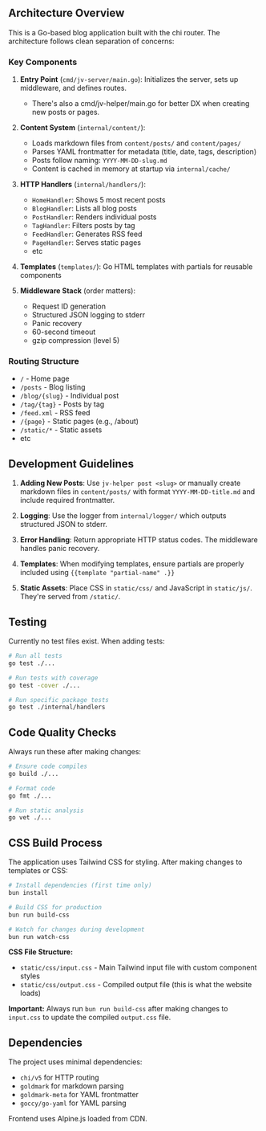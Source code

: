 ## Architecture Overview

This is a Go-based blog application built with the chi router. The architecture follows clean separation of concerns:

### Key Components

1. **Entry Point** (`cmd/jv-server/main.go`): Initializes the server, sets up middleware, and defines routes.

   - There's also a cmd/jv-helper/main.go for better DX when creating new posts or pages.

2. **Content System** (`internal/content/`):

   - Loads markdown files from `content/posts/` and `content/pages/`
   - Parses YAML frontmatter for metadata (title, date, tags, description)
   - Posts follow naming: `YYYY-MM-DD-slug.md`
   - Content is cached in memory at startup via `internal/cache/`

3. **HTTP Handlers** (`internal/handlers/`):

   - `HomeHandler`: Shows 5 most recent posts
   - `BlogHandler`: Lists all blog posts
   - `PostHandler`: Renders individual posts
   - `TagHandler`: Filters posts by tag
   - `FeedHandler`: Generates RSS feed
   - `PageHandler`: Serves static pages
   - etc

4. **Templates** (`templates/`): Go HTML templates with partials for reusable components

5. **Middleware Stack** (order matters):
   - Request ID generation
   - Structured JSON logging to stderr
   - Panic recovery
   - 60-second timeout
   - gzip compression (level 5)

### Routing Structure

- `/` - Home page
- `/posts` - Blog listing
- `/blog/{slug}` - Individual post
- `/tag/{tag}` - Posts by tag
- `/feed.xml` - RSS feed
- `/{page}` - Static pages (e.g., /about)
- `/static/*` - Static assets
- etc

## Development Guidelines

1. **Adding New Posts**: Use `jv-helper post <slug>` or manually create markdown files in `content/posts/` with format `YYYY-MM-DD-title.md` and include required frontmatter.

2. **Logging**: Use the logger from `internal/logger/` which outputs structured JSON to stderr.

3. **Error Handling**: Return appropriate HTTP status codes. The middleware handles panic recovery.

4. **Templates**: When modifying templates, ensure partials are properly included using `{{template "partial-name" .}}`

5. **Static Assets**: Place CSS in `static/css/` and JavaScript in `static/js/`. They're served from `/static/`.

## Testing

Currently no test files exist. When adding tests:

```bash
# Run all tests
go test ./...

# Run tests with coverage
go test -cover ./...

# Run specific package tests
go test ./internal/handlers
```

## Code Quality Checks

Always run these after making changes:

```bash
# Ensure code compiles
go build ./...

# Format code
go fmt ./...

# Run static analysis
go vet ./...
```

## CSS Build Process

The application uses Tailwind CSS for styling. After making changes to templates or CSS:

```bash
# Install dependencies (first time only)
bun install

# Build CSS for production
bun run build-css

# Watch for changes during development
bun run watch-css
```

**CSS File Structure:**

- `static/css/input.css` - Main Tailwind input file with custom component styles
- `static/css/output.css` - Compiled output file (this is what the website loads)

**Important:** Always run `bun run build-css` after making changes to `input.css` to update the compiled `output.css` file.

## Dependencies

The project uses minimal dependencies:

- `chi/v5` for HTTP routing
- `goldmark` for markdown parsing
- `goldmark-meta` for YAML frontmatter
- `goccy/go-yaml` for YAML parsing

Frontend uses Alpine.js loaded from CDN.
